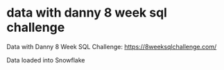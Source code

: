 # data with danny 8 week sql challenge
 Data with Danny 8 Week SQL Challenge: https://8weeksqlchallenge.com/ 
 
 Data loaded into Snowflake
